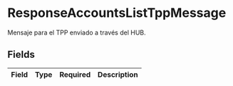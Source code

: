 # ResponseAccountsListTppMessage

Mensaje para el TPP enviado a través del HUB.


## Fields

| Field       | Type        | Required    | Description |
| ----------- | ----------- | ----------- | ----------- |